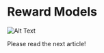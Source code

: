 # Reward Models

![Alt Text](https://media0.giphy.com/media/v1.Y2lkPTc5MGI3NjExb3RlYjZ3Mjg3MzduMW9iMzF2bDI3aXE4cjBhcmMwam1jYjNjN3FzeSZlcD12MV9pbnRlcm5hbF9naWZfYnlfaWQmY3Q9Zw/Ypqjp9B80WTWea7wR0/giphy.gif)

Please read the next article!
